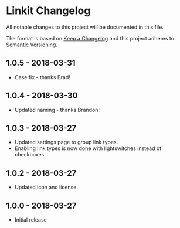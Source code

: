 # Linkit Changelog

All notable changes to this project will be documented in this file.

The format is based on [Keep a Changelog](http://keepachangelog.com/) and this project adheres to [Semantic Versioning](http://semver.org/).

## 1.0.5 - 2018-03-31

*	Case fix - thanks Brad!

## 1.0.4 - 2018-03-30

*	Updated naming - thanks Brandon!

## 1.0.3 - 2018-03-27

*	Updated settings page to group link types.
*	Enabling link types is now done with lightswitches instead of checkboxes

## 1.0.2 - 2018-03-27

*	Updated icon and license.


## 1.0.0 - 2018-03-27

*   Initial release
